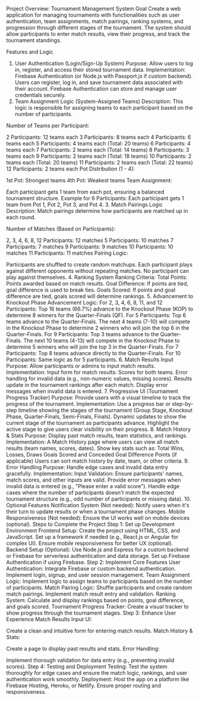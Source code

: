 Project Overview: Tournament Management System
Goal
Create a web application for managing tournaments with functionalities such as user authentication, team assignments, match pairings, ranking systems, and progression through different stages of the tournament. The system should allow participants to enter match results, view their progress, and track the tournament standings.

Features and Logic
1. User Authentication (Login/Sign-Up System)
Purpose: Allow users to log in, register, and access their stored tournament data.
Implementation:
Firebase Authentication (or Node.js with Passport.js if custom backend).
Users can register, log in, and save tournament data associated with their account.
Firebase Authentication can store and manage user credentials securely.
2. Team Assignment Logic (System-Assigned Teams)
Description: This logic is responsible for assigning teams to each participant based on the number of participants.

Number of Teams per Participant:

2 Participants: 12 teams each
3 Participants: 8 teams each
4 Participants: 6 teams each
5 Participants: 4 teams each (Total: 20 teams)
6 Participants: 4 teams each
7 Participants: 2 teams each (Total: 14 teams)
8 Participants: 3 teams each
9 Participants: 2 teams each (Total: 18 teams)
10 Participants: 2 teams each (Total: 20 teams)
11 Participants: 2 teams each (Total: 22 teams)
12 Participants: 2 teams each
Pot Distribution (1 - 4):

1st Pot: Strongest teams
4th Pot: Weakest teams
Team Assignment:

Each participant gets 1 team from each pot, ensuring a balanced tournament structure.
Example for 6 Participants: Each participant gets 1 team from Pot 1, Pot 2, Pot 3, and Pot 4.
3. Match Pairings Logic
Description: Match pairings determine how participants are matched up in each round.

Number of Matches (Based on Participants):

2, 3, 4, 6, 8, 12 Participants: 12 matches
5 Participants: 10 matches
7 Participants: 7 matches
9 Participants: 9 matches
10 Participants: 10 matches
11 Participants: 11 matches
Pairing Logic:

Participants are shuffled to create random matchups.
Each participant plays against different opponents without repeating matches.
No participant can play against themselves.
4. Ranking System
Ranking Criteria:
Total Points: Points awarded based on match results.
Goal Difference: If points are tied, goal difference is used to break ties.
Goals Scored: If points and goal difference are tied, goals scored will determine rankings.
5. Advancement to Knockout Phase
Advancement Logic:
For 2, 3, 4, 6, 8, 11, and 12 Participants:
Top 16 teams (66.7%) advance to the Knockout Phase (KOP) to determine 8 winners for the Quarter-Finals (QF).
For 5 Participants:
Top 6 teams advance to the Quarter-Finals.
The next 4 teams (7-10) will compete in the Knockout Phase to determine 2 winners who will join the top 6 in the Quarter-Finals.
For 9 Participants:
Top 3 teams advance to the Quarter-Finals.
The next 10 teams (4-13) will compete in the Knockout Phase to determine 5 winners who will join the top 3 in the Quarter-Finals.
For 7 Participants:
Top 8 teams advance directly to the Quarter-Finals.
For 10 Participants:
Same logic as for 5 participants.
6. Match Results Input
Purpose: Allow participants or admins to input match results.
Implementation:
Input form for match results: Scores for both teams.
Error handling for invalid data (e.g., non-numeric values, missing scores).
Results update in the tournament rankings after each match.
Display error messages when invalid data is entered.
7. Progressive UI (Tournament Progress Tracker)
Purpose: Provide users with a visual timeline to track the progress of the tournament.
Implementation:
Use a progress bar or step-by-step timeline showing the stages of the tournament (Group Stage, Knockout Phase, Quarter-Finals, Semi-Finals, Finals).
Dynamic updates to show the current stage of the tournament as participants advance.
Highlight the active stage to give users clear visibility on their progress.
8. Match History & Stats
Purpose: Display past match results, team statistics, and rankings.
Implementation:
A Match History page where users can view all match results (team names, scores, dates).
Show key stats such as:
Total Wins, Losses, Draws
Goals Scored and Conceded
Goal Difference
Points (if applicable)
Users can sort match history by date, team, or other criteria.
9. Error Handling
Purpose: Handle edge cases and invalid data entry gracefully.
Implementation:
Input Validation: Ensure participants' names, match scores, and other inputs are valid.
Provide error messages when invalid data is entered (e.g., "Please enter a valid score").
Handle edge cases where the number of participants doesn't match the expected tournament structure (e.g., odd number of participants or missing data).
10. Optional Features
Notification System (Not needed): Notify users when it's their turn to update results or when a tournament phase changes.
Mobile Responsiveness (Not needed): Ensure the UI works well on mobile devices (optional).
Steps to Complete the Project
Step 1: Set up Development Environment
Frontend Setup:
Create the project using HTML, CSS, and JavaScript.
Set up a framework if needed (e.g., React.js or Angular for complex UI).
Ensure mobile responsiveness for better UX (optional).
Backend Setup (Optional):
Use Node.js and Express for a custom backend or Firebase for serverless authentication and data storage.
Set up Firebase Authentication if using Firebase.
Step 2: Implement Core Features
User Authentication:
Integrate Firebase or custom backend authentication.
Implement login, signup, and user session management.
Team Assignment Logic:
Implement logic to assign teams to participants based on the number of participants.
Match Pairing Logic:
Shuffle participants and create random match pairings.
Implement match result entry and validation.
Ranking System:
Calculate and display rankings based on points, goal difference, and goals scored.
Tournament Progress Tracker:
Create a visual tracker to show progress through the tournament stages.
Step 3: Enhance User Experience
Match Results Input UI:

Create a clean and intuitive form for entering match results.
Match History & Stats:

Create a page to display past results and stats.
Error Handling:

Implement thorough validation for data entry (e.g., preventing invalid scores).
Step 4: Testing and Deployment
Testing:
Test the system thoroughly for edge cases and ensure the match logic, rankings, and user authentication work smoothly.
Deployment:
Host the app on a platform like Firebase Hosting, Heroku, or Netlify.
Ensure proper routing and responsiveness.
